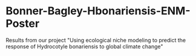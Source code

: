 # Bonner-Bagley-Hbonariensis-ENM-Poster
Results from our project "Using ecological niche modeling to predict the response of Hydrocotyle bonariensis to global climate change"
